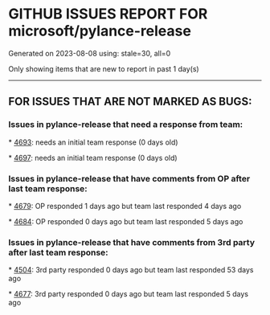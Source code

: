 
# GITHUB ISSUES REPORT FOR microsoft/pylance-release


Generated on 2023-08-08 using: stale=30, all=0


Only showing items that are new to report in past 1 day(s)


---

## FOR ISSUES THAT ARE NOT MARKED AS BUGS:


### Issues in pylance-release that need a response from team:


\* [4693](https://github.com/microsoft/pylance-release/issues/4693 "Outline View not updated when adding or removing items"): needs an initial team response (0 days old)

\* [4697](https://github.com/microsoft/pylance-release/issues/4697 "Full name as-is: in Jedi language server. Pylance doesn't show it."): needs an initial team response (0 days old)

### Issues in pylance-release that have comments from OP after last team response:


\* [4679](https://github.com/microsoft/pylance-release/issues/4679 "Pylance not finding venv modules what venv is active"): OP responded 1 days ago but team last responded 4 days ago

\* [4684](https://github.com/microsoft/pylance-release/issues/4684 "Sometimes the referenced objects and methods may appear as Unknown"): OP responded 0 days ago but team last responded 5 days ago

### Issues in pylance-release that have comments from 3rd party after last team response:


\* [4504](https://github.com/microsoft/pylance-release/issues/4504 "Pylance causes extensive CPU usage"): 3rd party responded 0 days ago but team last responded 53 days ago

\* [4677](https://github.com/microsoft/pylance-release/issues/4677 "Add a &quot;fold all docstrings&quot; command"): 3rd party responded 0 days ago but team last responded 5 days ago
